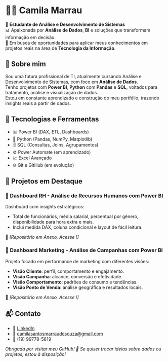 # 👩‍💻 Camila Marrau

🎯 **Estudante de Análise e Desenvolvimento de Sistemas**  
📊 Apaixonada por **Análise de Dados**, **BI** e soluções que transformam informação em decisão.  
🚀 Em busca de oportunidades para aplicar meus conhecimentos em projetos reais na área de **Tecnologia da Informação**.



## 💼 Sobre mim

Sou uma futura profissional de TI, atualmente cursando Análise e Desenvolvimento de Sistemas, com foco em **Análise de Dados**.  
Tenho projetos com **Power BI**, **Python** com **Pandas** e **SQL**, voltados para tratamento, análise e visualização de dados.  
Estou em constante aprendizado e construção do meu portfólio, trazendo insights reais a partir de dados.



## 🧠 Tecnologias e Ferramentas

- 📊 Power BI (DAX, ETL, Dashboards)
- 🐍 Python (Pandas, NumPy, Matplotlib)
- 🗄️ SQL (Consultas, Joins, Agrupamentos)
- ⚙️ Power Automate (em aprendizado)
- 📈 Excel Avançado
- 🌐 Git e GitHub (em evolução)



## 📁 Projetos em Destaque

### 📌 Dashboard RH - Análise de Recursos Humanos com Power BI
Dashboard com insights estratégicos:
- Total de funcionários, média salarial, percentual por gênero, disponibilidade para hora extra e mais.
- Inclui medida DAX, coluna condicional e layout de fácil leitura.

🔗 *[Repositório em Anexo, Acesse !]*



### 📌 Dashboard Marketing - Análise de Campanhas com Power BI
Projeto focado em performance de marketing com diferentes visões:

- **Visão Cliente**: perfil, comportamento e engajamento.
- **Visão Campanha**: alcance, conversão e efetividade.
- **Visão Comportamento**: padrões de consumo e tendências.
- **Visão Ponto de Venda**: análise geográfica e resultados locais.

🔗 *[Repositório em Anexo, Acesse !]*



## 📬 Contato

- 💼 [LinkedIn](https://www.linkedin.com/in/camila-marrau-328488234)
- 📧 camilasantosmarraudesouza@gmail.com
- 📱 (19) 99778-5819



_Obrigada por visitar meu GitHub! 💜 Se quiser trocar ideias sobre dados ou projetos, estou à disposição!_
